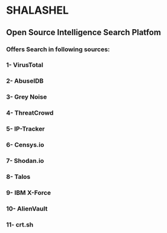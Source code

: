 # SHALASHEL

## Open Source Intelligence Search Platfom

### Offers Search in following sources:
### 1- VirusTotal
### 2- AbuseIDB
### 3- Grey Noise
### 4- ThreatCrowd
### 5- IP-Tracker
### 6- Censys.io
### 7- Shodan.io
### 8- Talos
### 9- IBM X-Force
### 10- AlienVault
### 11- crt.sh
